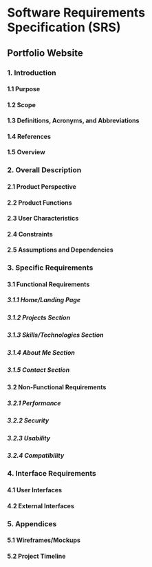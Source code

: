 # Software Requirements Specification (SRS)

## Portfolio Website

### 1. Introduction

#### 1.1 Purpose
<!-- Describe the purpose of this document and the portfolio website -->

#### 1.2 Scope
<!-- Define what the portfolio website will and will not include -->

#### 1.3 Definitions, Acronyms, and Abbreviations
<!-- List any terms, acronyms, or abbreviations used in this document -->

#### 1.4 References
<!-- List any external documents or standards referenced -->

#### 1.5 Overview
<!-- Provide an overview of the rest of this document -->

### 2. Overall Description

#### 2.1 Product Perspective
<!-- Describe how the portfolio website relates to other products or systems -->

#### 2.2 Product Functions
<!-- Summarize the major functions the portfolio website will perform -->

#### 2.3 User Characteristics
<!-- Describe the intended users (hiring managers, peers, clients, etc.) -->

#### 2.4 Constraints
<!-- List any design constraints, such as technology limitations, budget, or timeline -->

#### 2.5 Assumptions and Dependencies
<!-- List any assumptions made and dependencies on external factors -->

### 3. Specific Requirements

#### 3.1 Functional Requirements
<!-- List all functional requirements organized by feature -->

##### 3.1.1 Home/Landing Page
<!-- Describe requirements for the home page -->

##### 3.1.2 Projects Section
<!-- Describe requirements for the projects showcase -->

##### 3.1.3 Skills/Technologies Section
<!-- Describe requirements for displaying skills and technologies -->

##### 3.1.4 About Me Section
<!-- Describe requirements for personal information -->

##### 3.1.5 Contact Section
<!-- Describe requirements for contact information and form -->

#### 3.2 Non-Functional Requirements

##### 3.2.1 Performance
<!-- Describe performance requirements (load time, responsiveness, etc.) -->

##### 3.2.2 Security
<!-- Describe security requirements (data protection, form handling, etc.) -->

##### 3.2.3 Usability
<!-- Describe usability requirements (intuitive navigation, accessibility, etc.) -->

##### 3.2.4 Compatibility
<!-- Describe browser and device compatibility requirements -->

### 4. Interface Requirements

#### 4.1 User Interfaces
<!-- Describe the user interface, including layout, navigation, and themes -->

#### 4.2 External Interfaces
<!-- Describe any external systems the website will integrate with (GitHub API, etc.) -->

### 5. Appendices

#### 5.1 Wireframes/Mockups
<!-- Include or reference any wireframes or mockups -->

#### 5.2 Project Timeline
<!-- Include a proposed timeline for development -->
